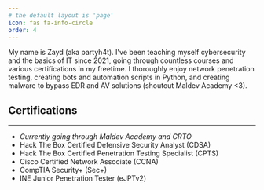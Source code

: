 ```yaml
---
# the default layout is 'page'
icon: fas fa-info-circle
order: 4
---
```


My name is Zayd (aka partyh4t). I've been teaching myself cybersecurity and the basics of IT since 2021, going through countless courses and various certifications in my freetime. I thoroughly enjoy network penetration testing, creating bots and automation scripts in Python, and creating malware to bypass EDR and AV solutions (shoutout Maldev Academy <3).

## Certifications
---
- _Currently going through Maldev Academy and CRTO_
- Hack The Box Certified Defensive Security Analyst (CDSA)
- Hack The Box Certified Penetration Testing Specialist (CPTS)
- Cisco Certified Network Associate (CCNA)
- CompTIA Security+ (Sec+)
- INE Junior Penetration Tester (eJPTv2)
